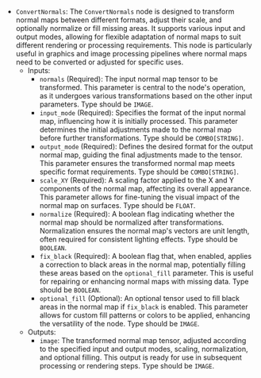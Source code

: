 - `ConvertNormals`: The `ConvertNormals` node is designed to transform normal maps between different formats, adjust their scale, and optionally normalize or fill missing areas. It supports various input and output modes, allowing for flexible adaptation of normal maps to suit different rendering or processing requirements. This node is particularly useful in graphics and image processing pipelines where normal maps need to be converted or adjusted for specific uses.
    - Inputs:
        - `normals` (Required): The input normal map tensor to be transformed. This parameter is central to the node's operation, as it undergoes various transformations based on the other input parameters. Type should be `IMAGE`.
        - `input_mode` (Required): Specifies the format of the input normal map, influencing how it is initially processed. This parameter determines the initial adjustments made to the normal map before further transformations. Type should be `COMBO[STRING]`.
        - `output_mode` (Required): Defines the desired format for the output normal map, guiding the final adjustments made to the tensor. This parameter ensures the transformed normal map meets specific format requirements. Type should be `COMBO[STRING]`.
        - `scale_XY` (Required): A scaling factor applied to the X and Y components of the normal map, affecting its overall appearance. This parameter allows for fine-tuning the visual impact of the normal map on surfaces. Type should be `FLOAT`.
        - `normalize` (Required): A boolean flag indicating whether the normal map should be normalized after transformations. Normalization ensures the normal map's vectors are unit length, often required for consistent lighting effects. Type should be `BOOLEAN`.
        - `fix_black` (Required): A boolean flag that, when enabled, applies a correction to black areas in the normal map, potentially filling these areas based on the `optional_fill` parameter. This is useful for repairing or enhancing normal maps with missing data. Type should be `BOOLEAN`.
        - `optional_fill` (Optional): An optional tensor used to fill black areas in the normal map if `fix_black` is enabled. This parameter allows for custom fill patterns or colors to be applied, enhancing the versatility of the node. Type should be `IMAGE`.
    - Outputs:
        - `image`: The transformed normal map tensor, adjusted according to the specified input and output modes, scaling, normalization, and optional filling. This output is ready for use in subsequent processing or rendering steps. Type should be `IMAGE`.
